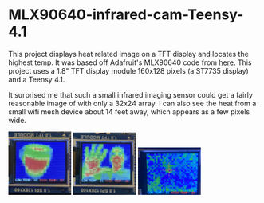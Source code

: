 # MLX90640-infrared-cam-Teensy-4.1
This project displays heat related image on a TFT display and locates the highest temp. It was based off Adafruit's MLX90640 code from <a href="https://github.com/adafruit/Adafruit_MLX90640/blob/master/examples/MLX90640_arcadaCam/MLX90640_arcadaCam.ino">here.</a> This project uses a 1.8" TFT display module 160x128 pixels (a ST7735 display) and a Teensy 4.1.

It surprised me that such a small infrared imaging sensor could get a fairly reasonable image of with only a 32x24 array. I can also see the heat from a small wifi mesh device about 14 feet away, which appears as a few pixels wide.


<img src="https://github.com/radiohound/MLX90640-infrared-cam-Teensy-4.1/blob/main/coffee_mug.jpg" width=25% height=25%>

<img src="https://github.com/radiohound/MLX90640-infrared-cam-Teensy-4.1/blob/main/face_hand.jpg" width=25% height=25%>

<img src="https://github.com/radiohound/MLX90640-infrared-cam-Teensy-4.1/blob/main/wifi-14ft.jpg" width=25% height=25%>
